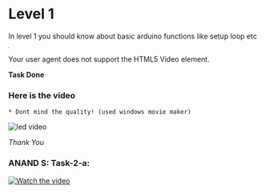 
# Level 1

In level 1 you should know about basic arduino functions like setup loop etc 

<video playsinline="" tabindex="-1" poster="data:image/gif;base64,R0lGODlhAQABAIAAAAUEBAAAACwAAAAAAQABAAACAkQBADs=" crossorigin="anonymous" controlslist="nodownload" class="css-1qbueyq" data-loom-video-id="6b507414e148412e9c109df5dfa3d684" data-active="true" src="blob:https://www.loom.com/c7d75abd-519b-4ae7-8d81-d80e9f17a733"><p>Your user agent does not support the HTML5 Video element.</p></video>

**Task Done**
### Here is the video 
    * Dont mind the quality! (used windows movie maker)


![led video](https://user-images.githubusercontent.com/79564956/188667672-d2c8e0d3-1a71-4023-9c83-f576e0f12366.gif)



*Thank You*

### ANAND S: Task-2-a:

[![Watch the video]()](https://user-images.githubusercontent.com/95957257/188688862-e90df232-c6fd-4146-aaea-3fef4f48e3ad.mp4)




